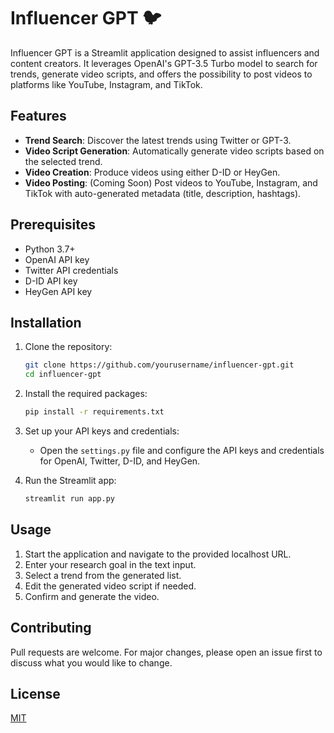 # Influencer GPT 🐦

Influencer GPT is a Streamlit application designed to assist influencers and content creators. It leverages OpenAI's GPT-3.5 Turbo model to search for trends, generate video scripts, and offers the possibility to post videos to platforms like YouTube, Instagram, and TikTok.

## Features

- **Trend Search**: Discover the latest trends using Twitter or GPT-3.
- **Video Script Generation**: Automatically generate video scripts based on the selected trend.
- **Video Creation**: Produce videos using either D-ID or HeyGen.
- **Video Posting**: (Coming Soon) Post videos to YouTube, Instagram, and TikTok with auto-generated metadata (title, description, hashtags).

## Prerequisites

- Python 3.7+
- OpenAI API key
- Twitter API credentials
- D-ID API key
- HeyGen API key

## Installation

1. Clone the repository:
   ```bash
   git clone https://github.com/yourusername/influencer-gpt.git
   cd influencer-gpt
   ```

2. Install the required packages:
   ```bash
   pip install -r requirements.txt
   ```

3. Set up your API keys and credentials:
   - Open the `settings.py` file and configure the API keys and credentials for OpenAI, Twitter, D-ID, and HeyGen.

4. Run the Streamlit app:
   ```bash
   streamlit run app.py
   ```

## Usage

1. Start the application and navigate to the provided localhost URL.
2. Enter your research goal in the text input.
3. Select a trend from the generated list.
4. Edit the generated video script if needed.
5. Confirm and generate the video.

## Contributing

Pull requests are welcome. For major changes, please open an issue first to discuss what you would like to change.

## License

[MIT](https://choosealicense.com/licenses/mit/)